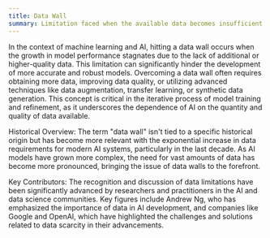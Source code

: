 ```yaml
---
title: Data Wall
summary: Limitation faced when the available data becomes insufficient for further training or improving machine learning models.
---
```

In the context of machine learning and AI, hitting a data wall occurs when the growth in model performance stagnates due to the lack of additional or higher-quality data. This limitation can significantly hinder the development of more accurate and robust models. Overcoming a data wall often requires obtaining more data, improving data quality, or utilizing advanced techniques like data augmentation, transfer learning, or synthetic data generation. This concept is critical in the iterative process of model training and refinement, as it underscores the dependence of AI on the quantity and quality of data available.

Historical Overview: The term "data wall" isn't tied to a specific historical origin but has become more relevant with the exponential increase in data requirements for modern AI systems, particularly in the last decade. As AI models have grown more complex, the need for vast amounts of data has become more pronounced, bringing the issue of data walls to the forefront.

Key Contributors: The recognition and discussion of data limitations have been significantly advanced by researchers and practitioners in the AI and data science communities. Key figures include Andrew Ng, who has emphasized the importance of data in AI development, and companies like Google and OpenAI, which have highlighted the challenges and solutions related to data scarcity in their advancements.